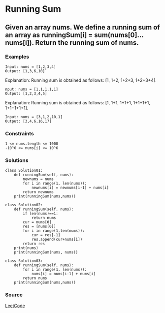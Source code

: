 # Running Sum 
## Given an array nums. We define a running sum of an array as runningSum[i] = sum(nums[0]…nums[i]). Return the running sum of nums.
### Examples
```
Input: nums = [1,2,3,4] 
Output: [1,3,6,10]`
```
Explanation: Running sum is obtained as follows: [1, 1+2, 1+2+3, 1+2+3+4].

```
nput: nums = [1,1,1,1,1]
Output: [1,2,3,4,5]
```
Explanation: Running sum is obtained as follows: [1, 1+1, 1+1+1, 1+1+1+1, 1+1+1+1+1].

```
Input: nums = [3,1,2,10,1]
Output: [3,4,6,16,17]
```

### Constraints
```
1 <= nums.length <= 1000
-10^6 <= nums[i] <= 10^6
```

### Solutions
```
class Solution01:
    def runningSum(self, nums):
        newnums = nums
        for i in range(1, len(nums)):
            newnums[i] = newnums[i-1] + nums[i]
        return newnums
    print(runningSum(nums,nums))
```

```
class Solution02:
    def runningSum(self, nums):
        if len(nums)==1:
            return nums
        cur = nums[0]
        res = [nums[0]]
        for i in range(1,len(nums)):
            cur = res[-1]
            res.append(cur+nums[i])
        return res
    print(nums)
    print(runningSum(nums, nums))
```

```
class Solution03:
    def runningSum(self, nums):
        for i in range(1, len(nums)):
            nums[i] = nums[i-1] + nums[i]
        return nums
    print(runningSum(nums,nums))
```

### Source
[LeetCode](https://leetcode-cn.com/)
